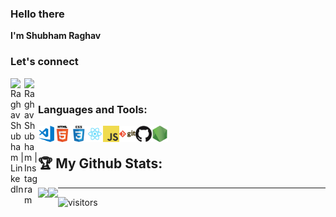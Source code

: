 ### Hello there
**I'm Shubham Raghav**


### Let's connect 

[<img align="left" alt="RaghavShubham | LinkedIn" width="22px" src="https://cdn.jsdelivr.net/npm/simple-icons@v3/icons/linkedin.svg" />][linkedin]
[<img align="left" alt="RaghavShubham | Instagram" width="22px" src="https://cdn.jsdelivr.net/npm/simple-icons@v3/icons/instagram.svg" />][instagram]

<br />


### Languages and Tools:

<img align="left" alt="Visual Studio Code" width="26px" src="https://raw.githubusercontent.com/github/explore/80688e429a7d4ef2fca1e82350fe8e3517d3494d/topics/visual-studio-code/visual-studio-code.png" />
<img align="left" alt="HTML5" width="26px" src="https://raw.githubusercontent.com/github/explore/80688e429a7d4ef2fca1e82350fe8e3517d3494d/topics/html/html.png" />
<img align="left" alt="CSS3" width="26px" src="https://raw.githubusercontent.com/github/explore/80688e429a7d4ef2fca1e82350fe8e3517d3494d/topics/css/css.png" />
<img align="left" alt="React" width="26px" src="https://raw.githubusercontent.com/github/explore/80688e429a7d4ef2fca1e82350fe8e3517d3494d/topics/react/react.png" />
<img align="left" alt="JavaScript" width="26px" src="https://raw.githubusercontent.com/github/explore/80688e429a7d4ef2fca1e82350fe8e3517d3494d/topics/javascript/javascript.png" />
<img align="left" alt="Git" width="26px" src="https://raw.githubusercontent.com/github/explore/80688e429a7d4ef2fca1e82350fe8e3517d3494d/topics/git/git.png" />
<img align="left" alt="GitHub" width="26px" src="https://raw.githubusercontent.com/github/explore/78df643247d429f6cc873026c0622819ad797942/topics/github/github.png" />
<img align="left" alt="Node.js" width="26px" src="https://raw.githubusercontent.com/github/explore/80688e429a7d4ef2fca1e82350fe8e3517d3494d/topics/nodejs/nodejs.png" />

<br />

## :trophy: My Github Stats:

<div>
<a href="https://readme-stats-cfgj2cxdy.vercel.app/api?username=RaghavShubham&count_private=true&show_icons=true&theme=tokyonight">
  <img  align="left" src="https://readme-stats-cfgj2cxdy.vercel.app/api?username=RaghavShubham&count_private=true&show_icons=true&theme=tokyonight" />
</a>
<a href="https://readme-stats-cfgj2cxdy.vercel.app/api/top-langs/?username=RaghavShubham&hide=php&theme=tokyonight">
  <img align="left" src="https://readme-stats-cfgj2cxdy.vercel.app/api/top-langs/?username=RaghavShubham&hide=php&theme=tokyonight" />
</a>
</div>

---
![visitors](https://visitor-badge.laobi.icu/badge?page_id=RaghavShubham.RaghavShubham)



[instagram]: https://instagram.com/shubham.raghav_
[linkedin]: https://www.linkedin.com/in/raghav-shubham
